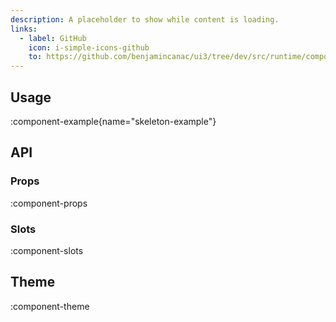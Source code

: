 ```yaml
---
description: A placeholder to show while content is loading.
links:
  - label: GitHub
    icon: i-simple-icons-github
    to: https://github.com/benjamincanac/ui3/tree/dev/src/runtime/components/Skeleton.vue
---
```


## Usage

:component-example{name="skeleton-example"}

## API

### Props

:component-props

### Slots

:component-slots

## Theme

:component-theme
